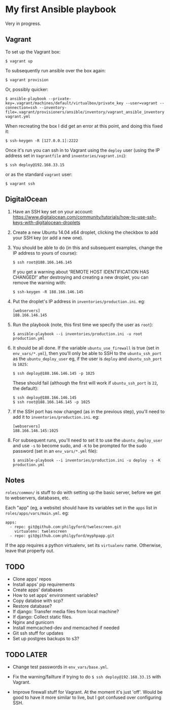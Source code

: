 # My first Ansible playbook

Very in progress.

## Vagrant

To set up the Vagrant box:

	$ vagrant up

To subsequently run ansible over the box again:

	$ vagrant provision

Or, possibly quicker:

	$ ansible-playbook --private-key=.vagrant/machines/default/virtualbox/private_key --user=vagrant --connection=ssh --inventory-file=.vagrant/provisioners/ansible/inventory/vagrant_ansible_inventory vagrant.yml

When recreating the box I did get an error at this point, and doing this fixed it:

	$ ssh-keygen -R [127.0.0.1]:2222

Once it's run you can ssh in to Vagrant using the `deploy` user (using the IP address set in `Vagrantfile` and `inventories/vagrant.ini`):

	$ ssh deploy@192.168.33.15

or as the standard `vagrant` user:

	$ vagrant ssh


## DigitalOcean

1. Have an SSH key set on your account: https://www.digitalocean.com/community/tutorials/how-to-use-ssh-keys-with-digitalocean-droplets

2. Create a new Ubuntu 14.04 x64 droplet, clicking the checkbox to add your SSH key (or add a new one).

3. You should be able to do (in this and subsequent examples, change the IP address to yours of course):

	```
	$ ssh root@188.166.146.145
	```

	If you get a warning about 'REMOTE HOST IDENTIFICATION HAS CHANGED!' after destroying and creating a new droplet, you can remove the warning with:

	```
	$ ssh-keygen -R 188.166.146.145
	```

4. Put the droplet's IP address in `inventories/production.ini`. eg:

	```
	[webservers]
	188.166.146.145
	```

5. Run the playbook (note, this first time we specify the user as `root`):

	```
	$ ansible-playbook --i inventories/production.ini -u root production.yml
	```

6. It should be all done. If the variable `ubuntu_use_firewall` is true (set in `env_vars/*.yml`), then you'll only be able to SSH to the `ubuntu_ssh_port` as the `ubuntu_deploy_user` eg, if the user is `deploy` and `ubuntu_ssh_port` is `1025`:

	```
	$ ssh deploy@188.166.146.145 -p 1025
	```

	These should fail (although the first will work if `ubuntu_ssh_port` is `22`, the default):

	```
	$ ssh deploy@188.166.146.145
	$ ssh root@188.166.146.145 -p 1025
	```

7. If the SSH port has now changed (as in the previous step), you'll need to add it to `inventories/production.ini`. eg:

	```
	[webservers]
	188.166.146.145:1025
	```

8. For subsequent runs, you'll need to set it to use the `ubuntu_deploy_user` and use `-s` to become sudo, and `-K` to be prompted for the sudo password (set in an `env_vars/*.yml` file):

	```
	$ ansible-playbook --i inventories/production.ini -u deploy -s -K production.yml
	```


## Notes

`roles/common/` is stuff to do with setting up the basic server, before we
get to webservers, databases, etc.

Each "app" (eg, a website) should have its variables set in the `apps` list in `roles/apps/vars/main.yml`. eg:

	apps:
	  - repo: git@github.com:philgyford/twelescreen.git
	    virtualenv: twelescreen
	  - repo: git@github.com:philgyford/myphpapp.git

If the app requires a python virtualenv, set its `virtualenv` name. Otherwise, leave that property out.

## TODO

* Clone apps' repos
* Install apps' pip requirements
* Create apps' databases
* How to set apps' environment variables?
* Copy databse with scp?
* Restore database?
* If django: Transfer media files from local machine?
* If django: Collect static files.
* Nginx and gunicorn
* Install memcached-dev and memcached if needed
* Git ssh stuff for updates
* Set up postgres backups to s3?


## TODO LATER

* Change test passwords in `env_vars/base.yml`.

* Fix the warning/failture if trying to do `$ ssh deploy@192.168.33.15` with Vagrant.

* Improve firewall stuff for Vagrant. At the moment it's just 'off'. Would be good to have it more similar to live, but I got confused over configuring SSH.


